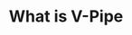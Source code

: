 ---
title: What is V-Pipe
image: assets/img/ic-what-is-vpipe.svg
heading: What is V-Pipe
links:
  - subject: Subject Heading 1
    links:
      - title: Link 1
        url: /link1
      - title: Link 2
        url: /link2
  - links:
      - title: Link 3
        url: /link3
      - title: Link 4
        url: /link4
  - subject: Subject Heading 2
    links:
      - title: Link 5
        url: /link5
---